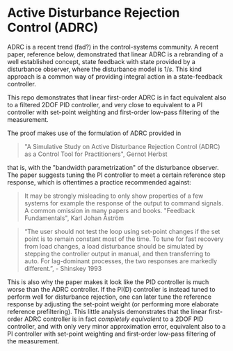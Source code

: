 # Active Disturbance Rejection Control (ADRC)
ADRC is a recent trend (fad?) in the control-systems community. A recent paper, reference below, demonstrated that linear ADRC is a rebranding of a well established concept, state feedback with state provided by a disturbance observer, where the disturbance model is $1/s$. This kind approach is a common way of providing integral action in a state-feedback controller.

This repo demonstrates that linear first-order ADRC is in fact equivalent also to a filtered 2DOF PID controller, and very close to equivalent to a PI controller with set-point weighting and first-order low-pass filtering of the measurement.

The proof makes use of the formulation of ADRC provided in 

> "A Simulative Study on Active Disturbance Rejection Control (ADRC) as a Control Tool for Practitioners", Gernot Herbst

that is, with the "bandwidth parametrization" of the disturbance observer. The paper suggests tuning the PI controller to meet a certain reference step response, which is oftentimes a practice recommended against: 

> It may be strongly misleading to only show properties of a few systems for example the response of the output to command signals. A common omission in many papers and books. "Feedback Fundamentals", Karl Johan Åström

> “The user should not test the loop using set-point changes if the set point is to remain constant most of the time. To tune for fast recovery from load changes, a load disturbance should be simulated by stepping the controller output in manual, and then transferring to auto. For lag-dominant processes, the two responses are markedly different.”, - Shinskey 1993

This is also why the paper makes it look like the PID controller is much worse than the ADRC controller. If the PI(D) controller is instead tuned to perform well for disturbance rejection, one can later tune the reference response by adjusting the set-point weight (or performing more elaborate reference prefiltering). This little analysis demonstrates that the linear first-order ADRC controller is in fact _completely equivalent_ to a 2DOF PID controller, and with only very minor approximation error, equivalent also to a PI controller with set-point weighting and first-order low-pass filtering of the measurement.